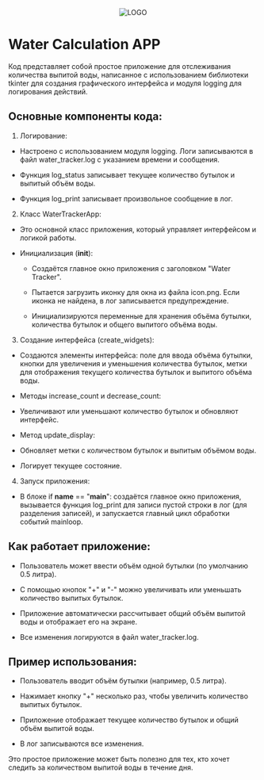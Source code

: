 <div align="center">
  <img src="https://psv4.userapi.com/s/v1/d/hQodqEWm7_huFTQUhbgZvgba9Grtt-Kq5lox7cdbWkl66Pu6siUSO57Uz-cl5iMrNaDQucl6gHslmykwv4eOJNu0Uo0amnHxZD44hLsQRUFVTTxMy3thBQ/icon.png" alt="LOGO">
</div>

# Water Calculation APP

Код представляет собой простое приложение для отслеживания количества выпитой воды, написанное с использованием библиотеки tkinter для создания графического интерфейса и модуля logging для логирования действий.

## Основные компоненты кода:
1. Логирование:

- Настроено с использованием модуля logging. Логи записываются в файл water_tracker.log с указанием времени и сообщения.

- Функция log_status записывает текущее количество бутылок и выпитый объём воды.

- Функция log_print записывает произвольное сообщение в лог.

2. Класс WaterTrackerApp:

- Это основной класс приложения, который управляет интерфейсом и логикой работы.

- Инициализация (__init__):

    - Создаётся главное окно приложения с заголовком "Water Tracker".

    - Пытается загрузить иконку для окна из файла icon.png. Если иконка не найдена, в лог записывается предупреждение.

    - Инициализируются переменные для хранения объёма бутылки, количества бутылок и общего выпитого объёма воды.

3. Создание интерфейса (create_widgets):

- Создаются элементы интерфейса: поле для ввода объёма бутылки, кнопки для увеличения и уменьшения количества бутылок, метки для отображения текущего количества бутылок и выпитого объёма воды.

- Методы increase_count и decrease_count:

- Увеличивают или уменьшают количество бутылок и обновляют интерфейс.

- Метод update_display:

- Обновляет метки с количеством бутылок и выпитым объёмом воды.

- Логирует текущее состояние.

4. Запуск приложения:

- В блоке if __name__ == "__main__": создаётся главное окно приложения, вызывается функция log_print для записи пустой строки в лог (для разделения записей), и запускается главный цикл обработки событий mainloop.

## Как работает приложение:
- Пользователь может ввести объём одной бутылки (по умолчанию 0.5 литра).

- С помощью кнопок "+" и "-" можно увеличивать или уменьшать количество выпитых бутылок.

- Приложение автоматически рассчитывает общий объём выпитой воды и отображает его на экране.

- Все изменения логируются в файл water_tracker.log.

## Пример использования:
- Пользователь вводит объём бутылки (например, 0.5 литра).

- Нажимает кнопку "+" несколько раз, чтобы увеличить количество выпитых бутылок.

- Приложение отображает текущее количество бутылок и общий объём выпитой воды.

- В лог записываются все изменения.


Это простое приложение может быть полезно для тех, кто хочет следить за количеством выпитой воды в течение дня.
